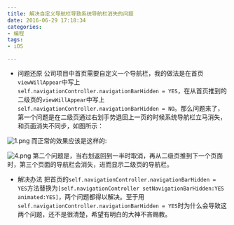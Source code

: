 ```yaml
---
title: 解决自定义导航栏导致系统导航栏消失的问题
date: 2016-06-29 17:18:34
categories:
- 编程
tags:
- iOS

---
```

- 问题还原
公司项目中首页需要自定义一个导航栏，我的做法是在首页```viewWillAppear```中写上```    self.navigationController.navigationBarHidden = YES```，在从首页推到的二级页的```viewWillAppear```中写上```self.navigationController.navigationBarHidden = NO```。那么问题来了，第一个问题是在二级页通过右划手势退回上一页的时候系统导航栏立马消失，和页面消失不同步，如图所示：
<!-- more -->
![1.png](http://upload-images.jianshu.io/upload_images/1642800-b295c134b057db42.png?imageMogr2/auto-orient/strip%7CimageView2/2/w/1240)
而正常的效果应该是这样的:

![4.png](http://upload-images.jianshu.io/upload_images/1642800-e8643918dff6c0f0.png?imageMogr2/auto-orient/strip%7CimageView2/2/w/1240)
第二个问题是，当右划返回到一半时取消，再从二级页推到下一个页面时，第三个页面的导航栏会消失，进而显示二级页的导航栏。
- 解决办法
把首页的```self.navigationController.navigationBarHidden = YES```方法替换为`[self.navigationController setNavigationBarHidden:YES animated:YES]`，两个问题都得以解决。至于用```self.navigationController.navigationBarHidden = YES```时为什么会导致这两个问题，还不是很清楚，希望有明白的大神不吝赐教。